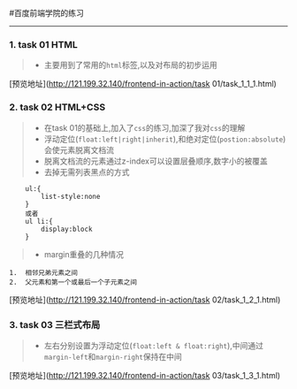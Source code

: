 #百度前端学院的练习

---

### 1. task 01 HTML
>*   主要用到了常用的`html`标签,以及对布局的初步运用

[预览地址](http://121.199.32.140/frontend-in-action/task 01/task_1_1_1.html)
### 2. task 02 HTML+CSS 
>* 在task 01的基础上,加入了`css`的练习,加深了我对`css`的理解
>* 浮动定位(`float:left|right|inherit`),和绝对定位(`postion:absolute`)会使元素脱离文档流
>* 脱离文档流的元素通过z-index可以设置层叠顺序,数字小的被覆盖
>* 去掉无需列表黑点的方式
```
    ul:{
        list-style:none
    }
    或者
    ul li:{
        display:block
    }
```
>* margin重叠的几种情况
```
1.  相邻兄弟元素之间
2.  父元素和第一个或最后一个子元素之间
```

[预览地址](http://121.199.32.140/frontend-in-action/task 02/task_1_2_1.html)

### 3. task 03 三栏式布局

>* 左右分别设置为浮动定位(`float:left & float:right`),中间通过`margin-left`和`margin-right`保持在中间

[预览地址](http://121.199.32.140/frontend-in-action/task 03/task_1_3_1.html)